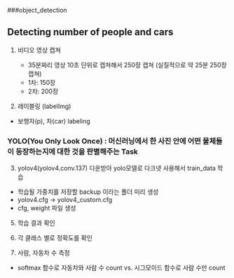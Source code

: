 ###object_detection
## Detecting number of people and cars

1. 비디오 영상 캡쳐
     - 35분짜리 영상 10초 단위로 캡쳐해서 250장 캡쳐 (실질적으로 약 25분 250장 캡쳐)
     - 1차: 150장
     - 2차: 200장
  
2. 레이블링 (labelImg)
  - 보행자(p), 차(car) labeling


### YOLO(You Only Look Once) : 머신러닝에서 한 사진 안에 어떤 물체들이 등장하는지에 대한 것을 판별해주는 Task
3. yolov4(yolov4.conv.137) 다운받아 yolo모델로 다크넷 사용해서 train_data 학습
-  학습될 가중치를 저장할 backup 이라는 폴더 미리 생성
-  yolov4.cfg -> yolov4_custom.cfg 
- cfg, weight 파일 생성

5. 학습 결과 확인


6. 각 클래스 별로 정확도를 확인
  
  
7. 사람, 자동차 수 측정
  - softmax 함수로 자동차와 사람 수 count  vs. 시그모이드 함수로 사람 수만 count
